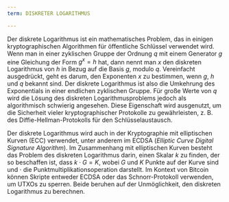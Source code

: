 ```yaml
---
term: DISKRETER LOGARITHMUS

---
```

Der diskrete Logarithmus ist ein mathematisches Problem, das in einigen kryptographischen Algorithmen für öffentliche Schlüssel verwendet wird. Wenn man in einer zyklischen Gruppe der Ordnung $q$ mit einem Generator $g$ eine Gleichung der Form $g^x = h$ hat, dann nennt man $x$ den diskreten Logarithmus von $h$ in Bezug auf die Basis $g$, modulo $q$. Vereinfacht ausgedrückt, geht es darum, den Exponenten $x$ zu bestimmen, wenn $g$, $h$ und $q$ bekannt sind. Der diskrete Logarithmus ist also die Umkehrung des Exponentials in einer endlichen zyklischen Gruppe. Für große Werte von $q$ wird die Lösung des diskreten Logarithmusproblems jedoch als algorithmisch schwierig angesehen. Diese Eigenschaft wird ausgenutzt, um die Sicherheit vieler kryptographischer Protokolle zu gewährleisten, z. B. des Diffie-Hellman-Protokolls für den Schlüsselaustausch.

Der diskrete Logarithmus wird auch in der Kryptographie mit elliptischen Kurven (ECC) verwendet, unter anderem im ECDSA (*Elliptic Curve Digital Signature Algorithm*). Im Zusammenhang mit elliptischen Kurven besteht das Problem des diskreten Logarithmus darin, einen Skalar $k$ zu finden, der so beschaffen ist, dass $k \cdot G = K$, wobei $G$ und $K$ Punkte auf der Kurve sind und $\cdot$ die Punktmultiplikationsoperation darstellt. Im Kontext von Bitcoin können Skripte entweder ECDSA oder das Schnorr-Protokoll verwenden, um UTXOs zu sperren. Beide beruhen auf der Unmöglichkeit, den diskreten Logarithmus zu berechnen.